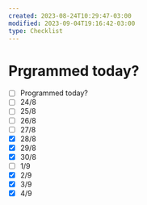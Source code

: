 ```yaml
---
created: 2023-08-24T10:29:47-03:00
modified: 2023-09-04T19:16:42-03:00
type: Checklist
---
```


# Prgrammed today?

- [ ] Programmed today?
- [ ] 24/8
- [ ] 25/8
- [ ] 26/8
- [ ] 27/8
- [x] 28/8
- [x] 29/8
- [x] 30/8
- [ ] 1/9
- [x] 2/9
- [x] 3/9
- [x] 4/9

